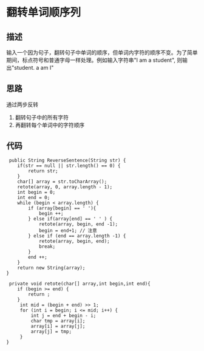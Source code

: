 # 翻转单词顺序列
## 描述
输入一个因为句子，翻转句子中单词的顺序，但单词内字符的顺序不变。为了简单期间，标点符号和普通字母一样处理。例如输入字符串"I am a student", 则输出"student. a am I"

## 思路
通过两步反转
1. 翻转句子中的所有字符
2. 再翻转每个单词中的字符顺序

## 代码

     public String ReverseSentence(String str) {
        if(str == null || str.length() == 0) {
            return str;
        }
        char[] array = str.toCharArray();
        retote(array, 0, array.length - 1);
        int begin = 0;
        int end = 0;
        while (begin < array.length) {
            if (array[begin] == ' '){
                begin ++;
            } else if(array[end] == ' ' ) {
                retote(array, begin, end -1);
          		begin = end+1; // 注意
            } else if (end == array.length -1) {
                retote(array, begin, end);
                break;
            }
            end ++;
        }
        return new String(array);    
    }
    
     private void retote(char[] array,int begin,int end){
        if (begin >= end) {
            return ;
        }
         int mid = (begin + end) >> 1;
         for (int i = begin; i <= mid; i++) {
             int j = end + begin - i;
             char tmp = array[i];
             array[i] = array[j];
             array[j] = tmp;
         }
    }
